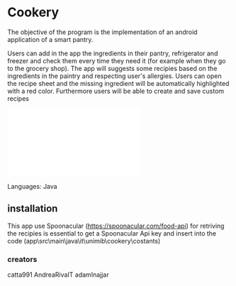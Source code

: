 # Cookery

The objective of the program is the implementation of an android application of a smart pantry.

Users can add in the app the ingredients in their pantry, refrigerator and freezer and check them every time they need it (for example when they go to the grocery shop). The app will suggests some recipies based on the ingredients in the paintry and respecting user's allergies. Users can open the recipe sheet and the missing ingredient will be  automatically highlighted with a red color. Furthermore users will be able to create and save custom recipes

![for more info read the documentation](documentazione_Cookery.pdf)

Languages: Java

## installation

This app use Spoonacular (https://spoonacular.com/food-api) for retriving the recipies is essential to get a Spoonacular Api key and insert into the code (app\src\main\java\it\unimib\cookery\costants) 


### creators
catta991 AndreaRivaIT adamInajjar